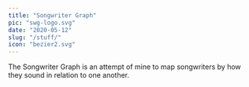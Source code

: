 ```yaml
---
title: "Songwriter Graph"
pic: "swg-logo.svg"
date: "2020-05-12"
slug: "/stuff/"
icon: "bezier2.svg"
---
```


The Songwriter Graph is an attempt of mine to map songwriters by how they sound in relation to one another.
